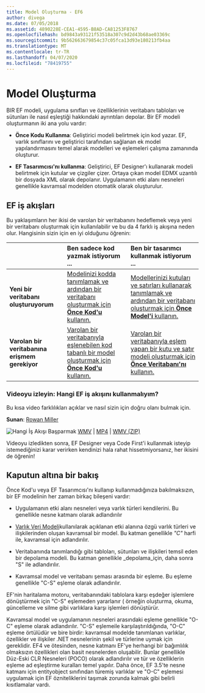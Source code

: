 ```yaml
---
title: Model Oluşturma - EF6
author: divega
ms.date: 07/05/2018
ms.assetid: 4890228E-CEA1-4595-B8AD-CA81253F8767
ms.openlocfilehash: bd9843a93121f53518a307c9d2d43b68ae03369c
ms.sourcegitcommit: 9b562663679854c37c05fca13d93e180213fb4aa
ms.translationtype: MT
ms.contentlocale: tr-TR
ms.lasthandoff: 04/07/2020
ms.locfileid: "78419755"
---
```

# <a name="creating-a-model"></a>Model Oluşturma

BIR EF modeli, uygulama sınıfları ve özelliklerinin veritabanı tabloları ve sütunları ile nasıl eşleştiği hakkındaki ayrıntıları depolar. Bir EF modeli oluşturmanın iki ana yolu vardır:

- **Önce Kodu Kullanma**: Geliştirici modeli belirtmek için kod yazar. EF, varlık sınıflarını ve geliştirici tarafından sağlanan ek model yapılandırmasını temel alarak modelleri ve eşlemeleri çalışma zamanında oluşturur.

- **EF Tasarımcısı'nı kullanma**: Geliştirici, EF Designer'ı kullanarak modeli belirtmek için kutular ve çizgiler çizer. Ortaya çıkan model EDMX uzantılı bir dosyada XML olarak depolanır. Uygulamanın etki alanı nesneleri genellikle kavramsal modelden otomatik olarak oluşturulur.

## <a name="ef-workflows"></a>EF iş akışları

Bu yaklaşımların her ikisi de varolan bir veritabanını hedeflemek veya yeni bir veritabanı oluşturmak için kullanılabilir ve bu da 4 farklı iş akışına neden olur.
Hangisinin sizin için en iyi olduğunu öğrenin:  

|                                           | Ben sadece kod yazmak istiyorum ...                                                                                                                   | Ben bir tasarımcı kullanmak istiyorum ...                                                                                                                        |
|:------------------------------------------|:-----------------------------------------------------------------------------------------------------------------------------------------------|:---------------------------------------------------------------------------------------------------------------------------------------------------|
| **Yeni bir veritabanı oluşturuyorum**          | [Modelinizi kodda tanımlamak ve ardından bir veritabanı oluşturmak için **Önce Kod'u** kullanın.](~/ef6/modeling/code-first/workflows/new-database.md)           | [Modellerinizi kutuları ve satırları kullanarak tanımlamak ve ardından bir veritabanı oluşturmak için **Önce Model'i** kullanın.](~/ef6/modeling/designer/workflows/model-first.md)   |
| **Varolan bir veritabanına erişmem gerekiyor** | [Varolan bir veritabanıyla eşlenebilen kod tabanlı bir model oluşturmak için **Önce Kod'u** kullanın.](~/ef6/modeling/code-first/workflows/existing-database.md) | [Varolan bir veritabanıyla eşlem yapan bir kutu ve satır modeli oluşturmak için **Önce Veritabanı'nı** kullanın.](~/ef6/modeling/designer/workflows/database-first.md) |

### <a name="watch-the-video-what-ef-workflow-should-i-use"></a>Videoyu izleyin: Hangi EF iş akışını kullanmalıyım?

Bu kısa video farklılıkları açıklar ve nasıl sizin için doğru olanı bulmak için.

**Sunan**: [Rowan Miller](https://romiller.com/)

![Hangi İş](../media/whichworkflow-thumb.png) Akışı Başparmak [WMV](https://download.microsoft.com/download/8/F/8/8F81F4CD-3678-4229-8D79-0C63FFA3C595/HDI_ITPro_Technet_winvideo_ChoseYourWorkflow.wmv) | [MP4](https://download.microsoft.com/download/8/F/8/8F81F4CD-3678-4229-8D79-0C63FFA3C595/HDI_ITPro_Technet_mp4video_ChoseYourWorkflow.m4v) | [WMV (ZIP)](https://download.microsoft.com/download/8/F/8/8F81F4CD-3678-4229-8D79-0C63FFA3C595/HDI_ITPro_Technet_winvideo_ChoseYourWorkflow.zip)

Videoyu izledikten sonra, EF Designer veya Code First'i kullanmak isteyip istemediğinizi karar verirken kendinizi hala rahat hissetmiyorsanız, her ikisini de öğrenin!

## <a name="a-look-under-the-hood"></a>Kaputun altına bir bakış

Önce Kod'u veya EF Tasarımcısı'nı kullanıp kullanmadığınıza bakılmaksızın, bir EF modelinin her zaman birkaç bileşeni vardır:

- Uygulamanın etki alanı nesneleri veya varlık türleri kendilerini. Bu genellikle nesne katmanı olarak adlandırılır

- [Varlık Veri Modeli](~/ef6/resources/glossary.md#entity-data-model)kullanılarak açıklanan etki alanına özgü varlık türleri ve ilişkilerinden oluşan kavramsal bir model. Bu katman genellikle _"C"_ harfi ile, kavramsal için adlandırılır.

- Veritabanında tanımlandığı gibi tabloları, sütunları ve ilişkileri temsil eden bir depolama modeli. Bu katman genellikle _depolama_için, daha sonra "S" ile adlandırılır.  

- Kavramsal model ve veritabanı şeması arasında bir eşleme. Bu eşleme genellikle "C-S" eşleme olarak adlandırılır.

EF'nin haritalama motoru, veritabanındaki tablolara karşı eşdeğer işlemlere dönüştürmek için "C-S" eşlemeden yararlanır ( örneğin oluşturma, okuma, güncelleme ve silme gibi varlıklara karşı işlemleri dönüştürür.

Kavramsal model ve uygulamanın nesneleri arasındaki eşleme genellikle "O-C" eşleme olarak adlandırılır. "C-S" eşlemeile karşılaştırıldığında, "O-C" eşleme örtülüdür ve bire birdir: kavramsal modelde tanımlanan varlıklar, özellikler ve ilişkiler .NET nesnelerinin şekil ve türlerine uymak için gereklidir. EF4 ve ötesinden, nesne katmanı EF'ye herhangi bir bağımlılık olmaksızın özellikleri olan basit nesnelerden oluşabilir. Bunlar genellikle Düz-Eski CLR Nesneleri (POCO) olarak adlandırılır ve tür ve özelliklerin eşleme ad eşleştirme kuralları temel yapılır. Daha önce, EF 3.5'te nesne katmanı için entityobject sınıfından türemiş varlıklar ve "O-C" eşlemesi uygulamak için EF özniteliklerini taşımak zorunda kalmak gibi belirli kısıtlamalar vardı.
